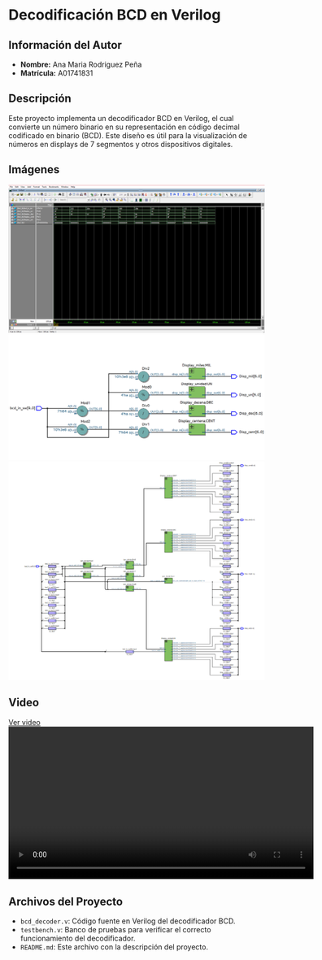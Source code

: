 # Decodificación BCD en Verilog

## Información del Autor
- **Nombre:** Ana Maria Rodriguez Peña
- **Matrícula:** A01741831

## Descripción
Este proyecto implementa un decodificador BCD en Verilog, el cual convierte un número binario en su representación en código decimal codificado en binario (BCD). Este diseño es útil para la visualización de números en displays de 7 segmentos y otros dispositivos digitales.
## Imágenes
<img src="images/wave.png" alt="wave" width="600">
<img src="images/rtl_viewer.png" alt="RTL Viewer" width="600">
<img src="images/tmv.png" alt="TMV" width="600">

## Video
[Ver video](ruta/al/bcd_tarjeta.mp4)
<video controls width="600">
  <source src="bcd_tarjeta.mp4" type="video/mp4">
  Tu navegador no soporta la reproducción de videos.
</video>

## Archivos del Proyecto
- `bcd_decoder.v`: Código fuente en Verilog del decodificador BCD.
- `testbench.v`: Banco de pruebas para verificar el correcto funcionamiento del decodificador.
- `README.md`: Este archivo con la descripción del proyecto.
